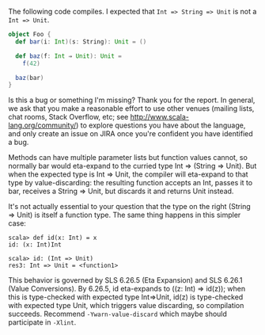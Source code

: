 The following code compiles. I expected that `Int => String => Unit` is not a `Int => Unit`.
```scala
object Foo {
  def bar(i: Int)(s: String): Unit = ()

  def baz(f: Int ⇒ Unit): Unit =
    f(42)

  baz(bar)
}
```
Is this a bug or something I'm missing?
Thank you for the report. In general, we ask that you make a reasonable effort to use other venues (mailing lists, chat rooms, Stack Overflow, etc; see http://www.scala-lang.org/community/) to explore questions you have about the language, and only create an issue on JIRA once you're confident you have identified a bug.

Methods can have multiple parameter lists but function values cannot, so normally bar would eta-expand to the curried type Int => (String => Unit). But when the expected type is Int => Unit, the compiler will eta-expand to that type by value-discarding: the resulting function accepts an Int, passes it to bar, receives a String => Unit, but discards it and returns Unit instead.

It's not actually essential to your question that the type on the right (String => Unit) is itself a function type. The same thing happens in this simpler case:

```
scala> def id(x: Int) = x
id: (x: Int)Int

scala> id: (Int => Unit)
res3: Int => Unit = <function1>
```

This behavior is governed by SLS 6.26.5 (Eta Expansion) and SLS 6.26.1 (Value Conversions). By 6.26.5, id eta-expands to ((z: Int) => id(z)); when this is type-checked with expected type Int=>Unit, id(z) is type-checked with expected type Unit, which triggers value discarding, so compilation succeeds.
Recommend `-Ywarn-value-discard` which maybe should participate in `-Xlint`.
